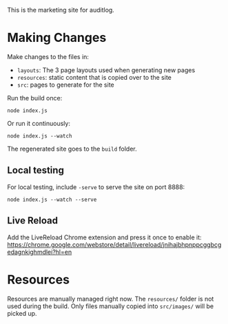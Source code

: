 This is the marketing site for auditlog.

Making Changes
===================

Make changes to the files in:

* `layouts`: The 3 page layouts used when generating new pages
* `resources`: static content that is copied over to the site
* `src`: pages to generate for the site


Run the build once:

`node index.js`

Or run it continuously:

`node index.js --watch`

The regenerated site goes to the `build` folder.

Local testing
------------------

For local testing, include `-serve` to serve the site on port 8888:

`node index.js --watch --serve`

Live Reload
------------------

Add the LiveReload Chrome extension and press it once to enable it: https://chrome.google.com/webstore/detail/livereload/jnihajbhpnppcggbcgedagnkighmdlei?hl=en


Resources
=================

Resources are manually managed right now. The `resources/` folder is not used during the build. Only files manually copied into `src/images/` will be picked up.